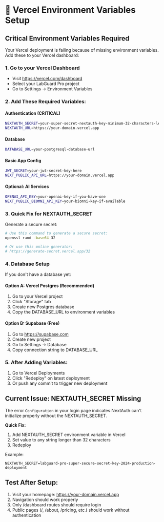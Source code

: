 # 🔧 Vercel Environment Variables Setup

## Critical Environment Variables Required

Your Vercel deployment is failing because of missing environment variables. Add these to your Vercel dashboard:

### 1. Go to your Vercel Dashboard
- Visit https://vercel.com/dashboard
- Select your LabGuard Pro project
- Go to Settings → Environment Variables

### 2. Add These Required Variables:

#### **Authentication (CRITICAL)**
```bash
NEXTAUTH_SECRET=your-super-secret-nextauth-key-minimum-32-characters-long
NEXTAUTH_URL=https://your-domain.vercel.app
```

#### **Database**
```bash
DATABASE_URL=your-postgresql-database-url
```

#### **Basic App Config**
```bash
JWT_SECRET=your-jwt-secret-key-here
NEXT_PUBLIC_API_URL=https://your-domain.vercel.app
```

#### **Optional: AI Services**
```bash
OPENAI_API_KEY=your-openai-key-if-you-have-one
NEXT_PUBLIC_BIOMNI_API_KEY=your-biomni-key-if-available
```

### 3. Quick Fix for NEXTAUTH_SECRET

Generate a secure secret:
```bash
# Use this command to generate a secure secret:
openssl rand -base64 32

# Or use this online generator:
# https://generate-secret.vercel.app/32
```

### 4. Database Setup

If you don't have a database yet:

#### Option A: Vercel Postgres (Recommended)
1. Go to your Vercel project
2. Click "Storage" tab
3. Create new Postgres database
4. Copy the DATABASE_URL to environment variables

#### Option B: Supabase (Free)
1. Go to https://supabase.com
2. Create new project
3. Go to Settings → Database
4. Copy connection string to DATABASE_URL

### 5. After Adding Variables:

1. Go to Vercel Deployments
2. Click "Redeploy" on latest deployment
3. Or push any commit to trigger new deployment

## Current Issue: NEXTAUTH_SECRET Missing

The error `Configuration` in your login page indicates NextAuth can't initialize properly without the NEXTAUTH_SECRET.

**Quick Fix:**
1. Add NEXTAUTH_SECRET environment variable in Vercel
2. Set value to any string longer than 32 characters
3. Redeploy

Example:
```
NEXTAUTH_SECRET=labguard-pro-super-secure-secret-key-2024-production-deployment
```

## Test After Setup:

1. Visit your homepage: https://your-domain.vercel.app
2. Navigation should work properly
3. Only /dashboard routes should require login
4. Public pages (/, /about, /pricing, etc.) should work without authentication 